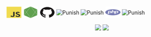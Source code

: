 <div style="display: inline_block"><br>
  <img align="center" alt="Punish" height="30" width="40" src="https://raw.githubusercontent.com/devicons/devicon/master/icons/javascript/javascript-original.svg">
  <img align="center" alt="Punish" height="30" width="40" src="https://raw.githubusercontent.com/devicons/devicon/master/icons/nodejs/nodejs-plain.svg">
  <img align="center" alt="Punish" height="30" width="40" src="https://raw.githubusercontent.com/devicons/devicon/master/icons/github/github-original.svg">
  <img align="center" alt="Punish" height="30" width="40" src="https://cdn.jsdelivr.net/gh/devicons/devicon@latest/icons/photoshop/photoshop-original.svg">
  <img align="center" alt="Punish" height="30" width="40" src="https://cdn.jsdelivr.net/gh/devicons/devicon@latest/icons/html5/html5-original.svg">
  <img align="center" alt="Punish" height="30" width="40" src="https://github.com/devicons/devicon/blob/master/icons/php/php-plain.svg">
  <img align="center" alt="Punish" height="30" width="40" src="https://i.imgur.com/VJLHjfM.png">
</div>

<div align="center"></br>
  <img height="170em" src="https://github-readme-stats.vercel.app/api?username=puuunish&show_icons=true&theme=dark&count_private=true&hide_border=true&rank_icon=github"/>
  <img height="170em" src="https://github-readme-stats.vercel.app/api/top-langs/?username=puuunish&layout=compact&langs_count=7&hide_border=true&theme=dark"count_private=true/>
</div>
